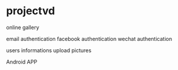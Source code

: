 # projectvd
online gallery 


email authentication
facebook authentication
wechat authentication

users informations
upload pictures

Android APP

